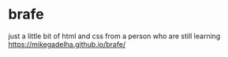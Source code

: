 # brafe
just a little bit of html and css from a person who are still learning
<br>
https://mikegadelha.github.io/brafe/